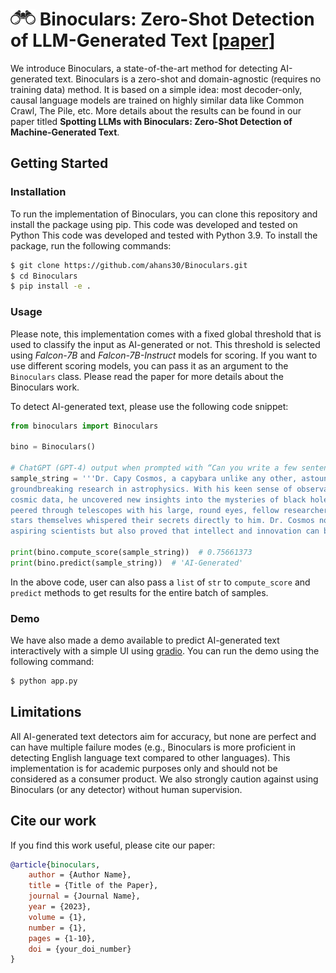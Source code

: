 # <img src="./assets/bino-logo.svg" width=40 style="padding-top: 0px"/>  Binoculars: Zero-Shot Detection of LLM-Generated Text [[paper]](paper-link)

We introduce Binoculars, a state-of-the-art method for detecting AI-generated text. Binoculars is a
zero-shot and domain-agnostic (requires no training data) method. It is based on a simple idea: most
decoder-only, causal language models are trained on highly similar data like Common Crawl, The Pile, etc. More details
about the results can be found in our paper titled **Spotting LLMs with Binoculars: Zero-Shot Detection of
Machine-Generated Text**.

## Getting Started

### Installation

To run the implementation of Binoculars, you can clone this repository and install the package using pip. This code was
developed and tested on Python This code was developed and tested with Python 3.9. To install the package, run the
following commands:

```bash
$ git clone https://github.com/ahans30/Binoculars.git
$ cd Binoculars
$ pip install -e .
```

### Usage

Please note, this implementation comes with a fixed global threshold that is used to classify the input as AI-generated
or not. This threshold is selected using _Falcon-7B_ and _Falcon-7B-Instruct_ models for scoring. If you want to
use different scoring models, you can pass it as an argument to the `Binoculars` class. Please read the paper for more
details about the Binoculars work.

To detect AI-generated text, please use the following code snippet:

```python
from binoculars import Binoculars

bino = Binoculars()

# ChatGPT (GPT-4) output when prompted with “Can you write a few sentences about a capybara that is an astrophysicist?"
sample_string = '''Dr. Capy Cosmos, a capybara unlike any other, astounded the scientific community with his 
groundbreaking research in astrophysics. With his keen sense of observation and unparalleled ability to interpret 
cosmic data, he uncovered new insights into the mysteries of black holes and the origins of the universe. As he 
peered through telescopes with his large, round eyes, fellow researchers often remarked that it seemed as if the 
stars themselves whispered their secrets directly to him. Dr. Cosmos not only became a beacon of inspiration to 
aspiring scientists but also proved that intellect and innovation can be found in the most unexpected of creatures.'''

print(bino.compute_score(sample_string))  # 0.75661373
print(bino.predict(sample_string))  # 'AI-Generated'
```

In the above code, user can also pass a `list` of `str` to `compute_score` and `predict` methods to get results for
the entire batch of samples.

### Demo

We have also made a demo available to predict AI-generated text interactively with a simple UI
using [gradio](https://github.com/gradio-app/gradio). You can run the demo using the following command:

```bash
$ python app.py
```

## Limitations

All AI-generated text detectors aim for accuracy, but none are perfect and can have multiple failure modes (e.g.,
Binoculars is more proficient in detecting English language text compared to other languages). This implementation is
for academic purposes only and should not be considered as a consumer product. We also strongly caution against using
Binoculars (or any detector) without human supervision.

## Cite our work

If you find this work useful, please cite our paper:

```bibtex
@article{binoculars,
    author = {Author Name},
    title = {Title of the Paper},
    journal = {Journal Name},
    year = {2023},
    volume = {1},
    number = {1},
    pages = {1-10},
    doi = {your_doi_number}
}
```